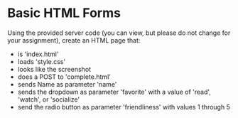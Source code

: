 # Basic HTML Forms

Using the provided server code (you can view, but please do not change for your assignment), create an HTML page that:

* is 'index.html'
* loads 'style.css'
* looks like the screenshot
* does a POST to 'complete.html'
* sends Name as parameter 'name' 
* sends the dropdown as parameter 'favorite' with a value of 'read', 'watch', or 'socialize'
* send the radio button as parameter 'friendliness' with values 1 through 5
